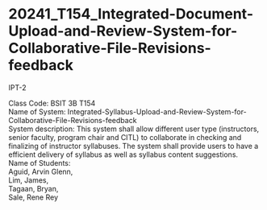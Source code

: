 # 20241_T154_Integrated-Document-Upload-and-Review-System-for-Collaborative-File-Revisions-feedback
IPT-2

Class Code: BSIT 3B T154<br/>
Name of System: Integrated-Syllabus-Upload-and-Review-System-for-Collaborative-File-Revisions-feedback<br/>
System description: This system shall allow different user type (instructors, senior faculty, program chair and CITL) to collaborate in checking and finalizing of instructor syllabuses. The system shall provide users to have a efficient delivery of syllabus as well as syllabus content suggestions.<br/>
Name of Students:<br/>Aguid, Arvin Glenn,<br/>
                  Lim, James,<br/>
                  Tagaan, Bryan,<br/>
                  Sale, Rene Rey
